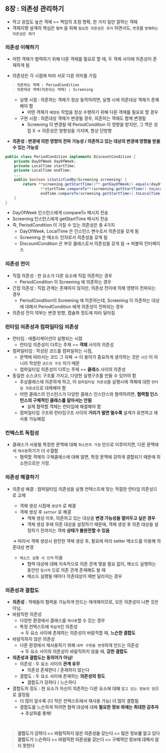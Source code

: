 ## 8장 : 의존성 관리하기

- 작고 응집도 높은 객체 == 책임의 초점 명확, 한 가지 일만 잘하는 객체
- 객체지향 설계의 핵심은 `협력` 을 위해 `필요한 의존성은 유지` 하면서도, `변경`을 `방해하는 의존성은 제거`

### 의존성 이해하기

- 어떤 객체가 협력하기 위해 다른 객체를 필요로 할 때, 두 객체 사이에 의존성이 존재하게 됨
- 의존성은 각 시점에 따라 서로 다른 의미를 가짐
    
    ```markdown
    - 의존하는 객체 : PeriodCondition
    - 의존대상 객체(의존되는 객체) : Screening
    ```
    
    - 실행 시점 : 의존하는 객체가 정상 동작하려면, 실행 시에 의존대상 객체가 존재해야 함
        - 어떤 객체가 `예정된` 작업을 정상 수행하기 위해 다른 객체를 필요로 할 경우
    - 구현 시점 : 의존대상 객체가 변경될 경우, 의존하는 객체도 함께 변경됨
        - Screening 이 변경될 때 PeriodCondition 이 영향을 받지만, 그 역은 성립 X 
        → 의존성은 방향성을 가지며, 항상 단방향
- **의존성 : 변경에 의한 영향의 전파 가능성 / 의존하고 있는 대상의 변경에 영향을 받을 수 있는 가능성**

```java
public class PeriodCondition implements DiscountCondition {
    private DayOfWeek dayOfWeek;
    private LocalTime startTime;
    private LocalTime endTime;
    ... 
    public boolean isSatisfiedBy(Screening screening) {
        return **screening.getStartTime()**.getDayOfWeek().equals(dayOfWeek) &&
                **startTime.compareTo**(screening.getStartTime().toLocalTime()) <= 0&&
                endTime.compareTo(screening.getStartTime().toLocalTime()) >= 0;
    }
}
```

- DayOfWeek 인스턴스에게 compareTo 메시지 전송
- Screening 인스턴스에게 getStartTime 메시지 전송
- 즉, PeriodCondition 이 가질 수 있는 의존성은 총 4가지
    - DayOfWeek, LocalTime 은 인스턴스 변수로서 의존성을 갖게 됨
    - Screening 은 메소드 인자로서 의존성을 갖게 됨
    - DiscountCondition 은 부모 클래스로서 의존성을 갖게 됨 → 퍼블릭 인터페이스

### 의존성 전이
- 직접 의존성 : 한 요소가 다른 요소에 직접 의존하는 경우
    - PeriodCondition 이 Screening 에 의존하는 경우
- 간접 의존성 : 직접 관계는 존재하지 않지만, 의존성 전이에 의해 영향이 전파되는 경우
    - PeriodCondition이 Screening 에 의존하는데, Screening 이 의존하는 대상에 대해서 PeriodCondition 에게 의존성이 전파되는 경우
- 의존성 전이 여부는 변경 방향, 캡슐화 정도에 따라 달라짐

### 런타임 의존성과 컴파일타임 의존성
- 런타임 : 애플리케이션이 실행되는 시점
    - 런타임 의존성이 다루는 주제 == **객체** 사이의 의존성
- 컴파일타임 : 작성된 코드를 컴파일하는 시점,
    - 문맥에 따라서는 코드 그 자체 → 이 용어가 중요하게 생각하는 것은 `시간` 이 아니라 작성한 `코드의 구조` 이기 때문
    - 컴파일타임 의존성이 다루는 주제 == **클래스** 사이의 의존성
- 동일한 소스코드 구조를 가지고, 다양한 실행구조를 만들 수 있어야 함
    - 추상클래스에 의존하게 하고, 이 `컴파일타임 의존성`을 실행시에 객체에 대한 `런타임 의존성`으로 대체해야 함
    - 어떤 클래스의 인스턴스가 다양한 클래스 인스턴스와 협력하려면, **협력할 인스턴스의 구체적인 클래스를 알아서는 안됨**
        - 실제 협력할 객체는 런타임에 해결해야 함
    - 컴파일타임 구조와 런타임구조 사이의 **거리가 멀면 멀수록** 설계가 유연하고 재사용 가능해짐

### 컨텍스트 독립성
- 클래스가 사용될 특정한 문맥에 대해 `최소한의 가정` 만으로 이루어지면, 다른 문맥에서 `재사용`하기가 더 수월함
    - 협력할 객체의 구체클래스에 대해 알면, 특정 문맥에 강하게 결합되기 때문에 최소한으로만 가정.

### 의존성 해결하기

- 의존성 해결 : 컴파일타임 의존성을 실행 컨텍스트에 맞는 적절한 런타임 의존성으로 교체
    - 객체 생성 시점에 `생성자` 로 해결
    - 객체 생성 후 `setter` 로 해결
        - 객체 생성 이후, 의존하고 있는 대상을 **변경 가능성을 열어두고 싶은 경우**
        - 객체 생성 후에 의존 대상을 설정하기 때문에, 객체 생성 후 의존 대상을 설정하기 전까지는 객체 **상태가 불완전할 수 있음**
    
    → 따라서 객체 생성시 완전한 객체 생성 후, 필요에 따라 setter 메소드를 이용해 의존대상 변경
    
    - `메소드 실행 시 인자` 이용
        - 협력 대상에 대해 지속적으로 의존 관계 맺을 필요 없이, 메소드 실행하는 동안만 `일시적` 으로 의존 관계 존재해도 될 때
        - 메소드 실행될 때마다 의존대상이 매번 달라지는 경우

### 의존성과 결합도

- **의존성** : 객체들의 협력을 가능하게 만드는 매개체이므로, 모든 의존성이 나쁜 것은 아님.
- 바람직한 의존성
    - 다양한 환경에서 클래스를 `재사용`할 수 있는 경우
    - 특정 컨텍스트에 `독립적`인 의존성<br>
    → 두 요소 사이에 존재하는 의존성이 바람직할 때, **느슨한 결합도** 
- 바람직하지 않은 의존성
    - 다른 환경에서 재사용하기 위해 `내부 구현을 변경`하게 만드는 의존성<br>
    → 두 요소 사이의 의존성이 바람직하지 않을 때, **강한 결합도**
- **의존성과 결합도는 동의어가 아님!**
    - 의존성 : 두 요소 사이의 **관계 유무**
        - 의존성 존재한다 / 존재하지 않는다
    - 결합도 : 두 요소 사이에 존재하는 **의존성의 정도**
        - 결합도가 강하다 / 느슨하다
- 결합도의 정도 : 한 요소가 자신이 의존하는 다른 요소에 대해 `알고 있는 정보의 양`으로 결정됨
    - 더 많이 알수록 (더 적은 컨텍스트에서 재사용 가능) 더 많이 결합됨
    - 결합도를 느슨하게 하려면 협력 대상에 대해 **필요한 정보 외에는 최대한 감추자** → 추상화를 통해!
<br>

> **결합도가 강하다 == 바람직하지 않은 의존성을 갖는다 == 많은 정보를 알고 있다 <br>
결합도가 느슨하다 == 바람직한 의존성을 갖는다 == 구체적인 정보에 대해서 알지 못한다**
>
